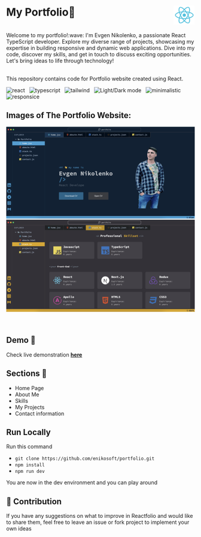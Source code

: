 # My Portfolio🌟 <img align="right" src="https://github.com/enikosoft/portfolio/blob/develop/images/react.svg" height="50" alt="react icon"/>

<br/>
Welcome to my portfolio!:wave: I'm Evgen Nikolenko, a passionate React TypeScript developer. Explore my diverse range of projects, showcasing my expertise in building responsive and dynamic web applications. Dive into my code, discover my skills, and get in touch to discuss exciting opportunities. Let's bring ideas to life through technology!
<br />
<br />


This repository contains code for Portfolio website created using React.

<img src="https://img.shields.io/badge/-React-blue" alt="react"/> &nbsp; <img src="https://img.shields.io/badge/-Typescript-blue" alt="typescript"/> &nbsp; <img src="https://img.shields.io/badge/-Tailwind-blue" alt="tailwind"/> &nbsp; <img src="https://img.shields.io/badge/-Blue/Light/Dark mode-blue" alt="Light/Dark mode"/> &nbsp; <img src="https://img.shields.io/badge/-Minimalistic-blue" alt="minimalistic"/> &nbsp; <img src="https://img.shields.io/badge/-Responsice-blue" alt="responsice"/>

## Images of The Portfolio Website:
![React Portfolio Website](https://github.com/enikosoft/portfolio/blob/develop/images/Screen1.png)
![React Portfolio Website](https://github.com/enikosoft/portfolio/blob/develop/images/Screen2.png)


<div>
  <img href="https://github.com/enikosoft/portfolio/blob/develop/images/Mob1.jpg"/>
  <img href="https://github.com/enikosoft/portfolio/blob/develop/images/Mob2.jpg"/>
</div>


## Demo 🎥

Check live demonstration <a href="https://develop.d235v2ghujwmr7.amplifyapp.com/"><strong>here</strong></a>

## Sections :bookmark:

- Home Page
- About Me
- Skills
- My Projects
- Contact information

## Run Locally
Run this command 
- ``git clone https://github.com/enikosoft/portfolio.git``
- ``npm install``
- ``npm run dev``
<p>You are now in the dev environment and you can play around

## 🌱 Contribution
If you have any suggestions on what to improve in Reactfolio and would like to share them, feel free to leave an issue or fork project to implement your own ideas